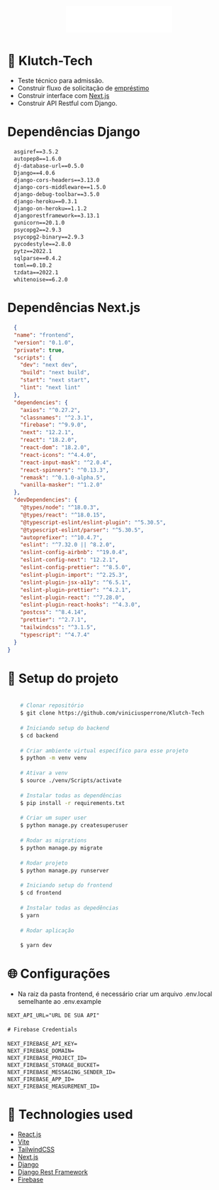 
<h1 align="center">
  <img src="https://raw.githubusercontent.com/viniciusperrone/Klutch-Tech/2d413bc61c0425c1fede39a5683a559cbee48c12/frontend/src/assets/icons/logo.svg"/>
<h1>

# 🚀 Klutch-Tech

- Teste técnico para admissão.
- Construir fluxo de solicitação de [empréstimo](https://coggle.it/diagram/X_SVHsi-aSKloIM1/t/desafio-klutch-front-end/9423b0c199f9c5776418e088a35f8a8b925239e1c9ecd6830b3bbcdb4eb40c90)
- Construir interface com [Next.js](https://xd.adobe.com/view/dbb459d7-d5e1-4d6f-8e1a-00d9a9fb6a32-8ee7/grid/)
- Construir API Restful com Django.

# Dependências Django

```
  asgiref==3.5.2
  autopep8==1.6.0
  dj-database-url==0.5.0
  Django==4.0.6
  django-cors-headers==3.13.0
  django-cors-middleware==1.5.0
  django-debug-toolbar==3.5.0
  django-heroku==0.3.1
  django-on-heroku==1.1.2
  djangorestframework==3.13.1
  gunicorn==20.1.0
  psycopg2==2.9.3
  psycopg2-binary==2.9.3
  pycodestyle==2.8.0
  pytz==2022.1
  sqlparse==0.4.2
  toml==0.10.2
  tzdata==2022.1
  whitenoise==6.2.0
```

# Dependências Next.js

```json
  {
  "name": "frontend",
  "version": "0.1.0",
  "private": true,
  "scripts": {
    "dev": "next dev",
    "build": "next build",
    "start": "next start",
    "lint": "next lint"
  },
  "dependencies": {
    "axios": "^0.27.2",
    "classnames": "^2.3.1",
    "firebase": "^9.9.0",
    "next": "12.2.1",
    "react": "18.2.0",
    "react-dom": "18.2.0",
    "react-icons": "^4.4.0",
    "react-input-mask": "^2.0.4",
    "react-spinners": "^0.13.3",
    "remask": "^0.1.0-alpha.5",
    "vanilla-masker": "^1.2.0"
  },
  "devDependencies": {
    "@types/node": "^18.0.3",
    "@types/react": "^18.0.15",
    "@typescript-eslint/eslint-plugin": "^5.30.5",
    "@typescript-eslint/parser": "^5.30.5",
    "autoprefixer": "^10.4.7",
    "eslint": "^7.32.0 || ^8.2.0",
    "eslint-config-airbnb": "^19.0.4",
    "eslint-config-next": "12.2.1",
    "eslint-config-prettier": "^8.5.0",
    "eslint-plugin-import": "^2.25.3",
    "eslint-plugin-jsx-a11y": "^6.5.1",
    "eslint-plugin-prettier": "^4.2.1",
    "eslint-plugin-react": "^7.28.0",
    "eslint-plugin-react-hooks": "^4.3.0",
    "postcss": "^8.4.14",
    "prettier": "^2.7.1",
    "tailwindcss": "^3.1.5",
    "typescript": "^4.7.4"
  }
}

```

# 📁 Setup do projeto

```bash

    # Clonar repositório
    $ git clone https://github.com/viniciusperrone/Klutch-Tech

    # Iniciando setup do backend
    $ cd backend

    # Criar ambiente virtual específico para esse projeto
    $ python -m venv venv 
    
    # Ativar a venv
    $ source ./venv/Scripts/activate

    # Instalar todas as dependências
    $ pip install -r requirements.txt

    # Criar um super user
    $ python manage.py createsuperuser

    # Rodar as migrations 
    $ python manage.py migrate

    # Rodar projeto
    $ python manage.py runserver
    
    # Iniciando setup do frontend
    $ cd frontend
    
    # Instalar todas as depedências
    $ yarn
    
    # Rodar aplicação
    
    $ yarn dev
```

# 🌐 Configurações

- Na raiz da pasta frontend, é necessário criar um arquivo .env.local semelhante ao .env.example

```
NEXT_API_URL="URL DE SUA API"

# Firebase Credentials

NEXT_FIREBASE_API_KEY=
NEXT_FIREBASE_DOMAIN=
NEXT_FIREBASE_PROJECT_ID=
NEXT_FIREBASE_STORAGE_BUCKET=
NEXT_FIREBASE_MESSAGING_SENDER_ID=
NEXT_FIREBASE_APP_ID=
NEXT_FIREBASE_MEASUREMENT_ID=
```

# 🚀 Technologies used

- [React.js](https://reactjs.org/)
- [Vite](https://vitejs.dev/)
- [TailwindCSS](https://tailwindcss.com/)
- [Next.js](https://https://nextjs.org/)
- [Django](https://www.djangoproject.com/)
- [Django Rest Framework](https://www.django-rest-framework.org/)
- [Firebase](https://firebase.google.com/)
